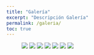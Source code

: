 ```yaml
---
title: "Galería"
excerpt: "Descripción Galería"
permalink: /galeria/
toc: true
---
```


<figure class="half">
  <a href="{{ site.baseurl }}/assets/images/flamenco-chileno.jpg"><img src="{{ site.baseurl }}/assets/images/flamenco-chileno.jpg"></a>
  <a href="{{ site.baseurl }}/assets/images/flamenco-chileno.jpg"><img src="{{ site.baseurl }}/assets/images/flamenco-chileno.jpg"></a>
  <a href="{{ site.baseurl }}/assets/images/flamenco-chileno.jpg"><img src="{{ site.baseurl }}/assets/images/flamenco-chileno.jpg"></a>
  <a href="{{ site.baseurl }}/assets/images/flamenco-chileno.jpg"><img src="{{ site.baseurl }}/assets/images/flamenco-chileno.jpg"></a>
  <a href="{{ site.baseurl }}/assets/images/flamenco-chileno.jpg"><img src="{{ site.baseurl }}/assets/images/flamenco-chileno.jpg"></a>
  <a href="{{ site.baseurl }}/assets/images/flamenco-chileno.jpg"><img src="{{ site.baseurl }}/assets/images/flamenco-chileno.jpg"></a>
  <a href="{{ site.baseurl }}/assets/images/flamenco-chileno.jpg"><img src="{{ site.baseurl }}/assets/images/flamenco-chileno.jpg"></a>
</figure>